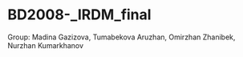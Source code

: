 # BD2008-_IRDM_final
Group: Madina Gazizova, Tumabekova Aruzhan, Omirzhan Zhanibek, Nurzhan Kumarkhanov
